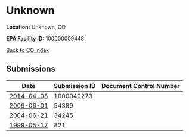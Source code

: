 # Unknown

**Location:** Unknown, CO

**EPA Facility ID:** 100000009448

[Back to CO Index](../../index.md)

## Submissions

| Date | Submission ID | Document Control Number |
|------|--------------|-------------------------|
| [2014-04-08](submissions/1000040273.md) | 1000040273 |  |
| [2009-06-01](submissions/54389.md) | 54389 |  |
| [2004-06-21](submissions/34245.md) | 34245 |  |
| [1999-05-17](submissions/821.md) | 821 |  |
